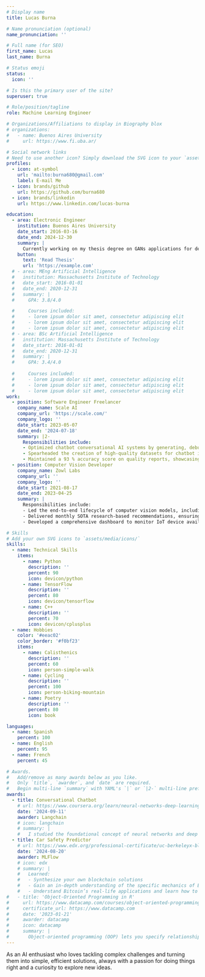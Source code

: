 ```yaml
---
# Display name
title: Lucas Burna

# Name pronunciation (optional)
name_pronunciation: ''

# Full name (for SEO)
first_name: Lucas
last_name: Burna

# Status emoji
status:
  icon: ''

# Is this the primary user of the site?
superuser: true

# Role/position/tagline
role: Machine Learning Engineer

# Organizations/Affiliations to display in Biography blox
# organizations:
#   - name: Buenos Aires University
#     url: https://www.fi.uba.ar/

# Social network links
# Need to use another icon? Simply download the SVG icon to your `assets/media/icons/` folder.
profiles:
  - icon: at-symbol
    url: 'mailto:burna680@gmail.com'
    label: E-mail Me
  - icon: brands/github
    url: https://github.com/burna680
  - icon: brands/linkedin
    url: https://www.linkedin.com/lucas-burna

education:
  - area: Electronic Engineer
    institution: Buenos Aires University
    date_start: 2016-03-16
    date_end: 2024-12-30
    summary: |
      Currently working on my thesis degree on GANs applications for demixing MNIST numbers. Supervised by [Prof Joe Smith](https://example.com)
    button:
      text: 'Read Thesis'
      url: 'https://example.com'
  # - area: MEng Artificial Intelligence
  #   institution: Massachusetts Institute of Technology
  #   date_start: 2016-01-01
  #   date_end: 2020-12-31
  #   summary: |
  #     GPA: 3.8/4.0

  #     Courses included:
  #     - lorem ipsum dolor sit amet, consectetur adipiscing elit
  #     - lorem ipsum dolor sit amet, consectetur adipiscing elit
  #     - lorem ipsum dolor sit amet, consectetur adipiscing elit
  # - area: BSc Artificial Intelligence
  #   institution: Massachusetts Institute of Technology
  #   date_start: 2016-01-01
  #   date_end: 2020-12-31
  #   summary: |
  #     GPA: 3.4/4.0
      
  #     Courses included:
  #     - lorem ipsum dolor sit amet, consectetur adipiscing elit
  #     - lorem ipsum dolor sit amet, consectetur adipiscing elit
  #     - lorem ipsum dolor sit amet, consectetur adipiscing elit
work:
  - position: Software Engineer Freelancer
    company_name: Scale AI
    company_url: 'https://scale.com/'
    company_logo: ''
    date_start: 2023-05-07
    date_end: '2024-07-18'
    summary: |2-
      Responsibilities include:
      - Optimized chatbot conversational AI systems by generating, debugging, and explaining complex code snippets, leading to enhanced user interactions.
      - Spearheaded the creation of high-quality datasets for chatbot improvement, collaborating closely with cross-functional teams to ensure the data’s relevance and accuracy.
      - Maintained a 93 % accuracy score on quality reports, showcasing a strong commitment to delivering top-tier code and elevating chatbot performance.
  - position: Computer Vision Developer
    company_name: Zowl Labs
    company_url: ''
    company_logo: ''
    date_start: 2021-08-17
    date_end: 2023-04-25
    summary: |
      Responsibilities include:
      - Led the end-to-end lifecycle of computer vision models, including data gathering, preprocessing, model fine-tuning, and deployment.
      - Delivered monthly SOTA research-based recommendations, ensuring each project commenced with the latest advancements, leading to innovative solutions.
      - Developed a comprehensive dashboard to monitor IoT device availability, increasing client satisfaction by 65% through improved transparency and reliability.

# Skills
# Add your own SVG icons to `assets/media/icons/`
skills:
  - name: Technical Skills
    items:
      - name: Python
        description: ''
        percent: 90
        icon: devicon/python
      - name: TensorFlow
        description: ''
        percent: 80
        icon: devicon/tensorflow
      - name: C++
        description: ''
        percent: 70
        icon: devicon/cplusplus
  - name: Hobbies
    color: '#eeac02'
    color_border: '#f0bf23'
    items:
      - name: Calisthenics
        description: ''
        percent: 60
        icon: person-simple-walk
      - name: Cycling
        description: ''
        percent: 100
        icon: person-biking-mountain
      - name: Poetry
        description: ''
        percent: 80
        icon: book

languages:
  - name: Spanish
    percent: 100
  - name: English
    percent: 95
  - name: French
    percent: 45

# Awards.
#   Add/remove as many awards below as you like.
#   Only `title`, `awarder`, and `date` are required.
#   Begin multi-line `summary` with YAML's `|` or `|2-` multi-line prefix and indent 2 spaces below.
awards:
  - title: Conversational Chatbot
    # url: https://www.coursera.org/learn/neural-networks-deep-learning
    date: '2024-09-11'
    awarder: Langchain
    # icon: langchain
    # summary: |
    #   I studied the foundational concept of neural networks and deep learning. By the end, I was familiar with the significant technological trends driving the rise of deep learning; build, train, and apply fully connected deep neural networks; implement efficient (vectorized) neural networks; identify key parameters in a neural network’s architecture; and apply deep learning to your own applications.
  - title: Car Safety Predictor
    # url: https://www.edx.org/professional-certificate/uc-berkeleyx-blockchain-fundamentals
    date: '2024-08-20'
    awarder: MLFlow
    # icon: edx
    # summary: |
    #   Learned:
    #   - Synthesize your own blockchain solutions
    #   - Gain an in-depth understanding of the specific mechanics of Bitcoin
    #   - Understand Bitcoin’s real-life applications and learn how to attack and destroy Bitcoin, Ethereum, smart contracts and Dapps, and alternatives to Bitcoin’s Proof-of-Work consensus algorithm
#   - title: 'Object-Oriented Programming in R'
#     url: https://www.datacamp.com/courses/object-oriented-programming-with-s3-and-r6-in-r
#     certificate_url: https://www.datacamp.com
#     date: '2023-01-21'
#     awarder: datacamp
#     icon: datacamp
#     summary: |
#       Object-oriented programming (OOP) lets you specify relationships between functions and the objects that they can act on, helping you manage complexity in your code. This is an intermediate level course, providing an introduction to OOP, using the S3 and R6 systems. S3 is a great day-to-day R programming tool that simplifies some of the functions that you write. R6 is especially useful for industry-specific analyses, working with web APIs, and building GUIs.
---
```

As an AI enthusiast who loves tackling complex challenges and turning them into simple, efficient solutions, always with a passion for doing things right and a curiosity to explore new ideas.